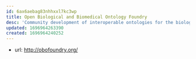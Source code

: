 ```yaml
---
id: 6ax6aebag83nhhxxl7kc3wp
title: Open Biological and Biomedical Ontology Foundry
desc: 'Community development of interoperable ontologies for the biological sciences'
updated: 1696964263390
created: 1696964240252
---
```


- url: http://obofoundry.org/
  